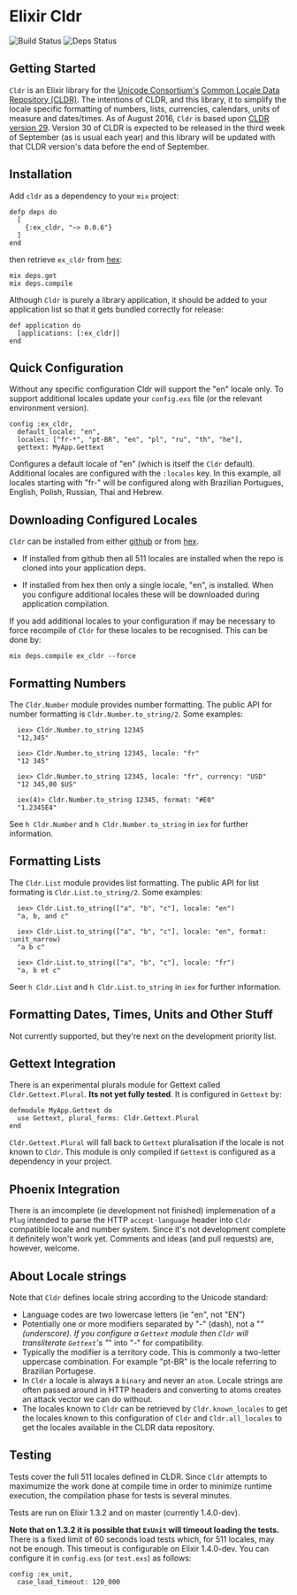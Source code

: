 # Elixir Cldr
![Build Status](http://sweatbox.noexpectations.com.au:8080/buildStatus/icon?job=cldr) ![Deps Status](https://beta.hexfaktor.org/badge/all/github/kipcole9/cldr.svg)

## Getting Started

`Cldr` is an Elixir library for the [Unicode Consortium's](http://unicode.org) [Common Locale Data Repository (CLDR)](http://cldr.unicode.org).  The intentions of CLDR, and this library, it to simplify the locale specific formatting of numbers, lists, currencies, calendars, units of measure and dates/times.  As of August 2016, `Cldr` is based upon [CLDR version 29](http://cldr.unicode.org). Version 30 of CLDR is expected to be released in the third week of September (as is usual each year) and this library will be updated with that CLDR version's data before the end of September.

## Installation

Add `cldr` as a dependency to your `mix` project:

    defp deps do
      [
        {:ex_cldr, "~> 0.0.6"}
      ]
    end

then retrieve `ex_cldr` from [hex](https://hex.pm/packages/ex_cldr):

    mix deps.get
    mix deps.compile

Although `Cldr` is purely a library application, it should be added to your application list so that it gets bundled correctly for release:

    def application do
      [applications: [:ex_cldr]]
    end

## Quick Configuration

Without any specific configuration Cldr will support the "en" locale only.  To support additional locales update your `config.exs` file (or the relevant environment version).

    config :ex_cldr,
      default_locale: "en",
      locales: ["fr-*", "pt-BR", "en", "pl", "ru", "th", "he"],
      gettext: MyApp.Gettext

Configures a default locale of "en" (which is itself the `Cldr` default).  Additional locales are configured with the `:locales` key.  In this example, all locales starting with "fr-" will be configured along with Brazilian Portugues, English, Polish, Russian, Thai and Hebrew.

## Downloading Configured Locales

`Cldr` can be installed from either [github](https://github.com/kipcole9/cldr)
or from [hex](https://hex.pm/packages/ex_cldr).

* If installed from github then all 511 locales are installed when the repo is cloned into your application deps.

* If installed from hex then only a single locale, "en", is installed.  When you configure additional locales these will be downloaded during application compilation.

If you add additional locales to your configuration if may be necessary to force recompile of `Cldr` for these locales to be recognised. This can be done by:

    mix deps.compile ex_cldr --force

## Formatting Numbers

The `Cldr.Number` module provides number formatting.  The public API for number formatting is `Cldr.Number.to_string/2`.  Some examples:

      iex> Cldr.Number.to_string 12345
      "12,345"

      iex> Cldr.Number.to_string 12345, locale: "fr"
      "12 345"

      iex> Cldr.Number.to_string 12345, locale: "fr", currency: "USD"
      "12 345,00 $US"

      iex(4)> Cldr.Number.to_string 12345, format: "#E0"
      "1.2345E4"

See `h Cldr.Number` and `h Cldr.Number.to_string` in `iex` for further information.

## Formatting Lists

The `Cldr.List` module provides list formatting.  The public API for list formating is `Cldr.List.to_string/2`.  Some examples:

      iex> Cldr.List.to_string(["a", "b", "c"], locale: "en")
      "a, b, and c"

      iex> Cldr.List.to_string(["a", "b", "c"], locale: "en", format: :unit_narrow)
      "a b c"

      iex> Cldr.List.to_string(["a", "b", "c"], locale: "fr")
      "a, b et c"

Seer `h Cldr.List` and `h Cldr.List.to_string` in `iex` for further information.

## Formatting Dates, Times, Units and Other Stuff

Not currently supported, but they're next on the development priority list.

## Gettext Integration

There is an experimental plurals module for Gettext called `Cldr.Gettext.Plural`.  **Its not yet fully tested**. It is configured in `Gettext` by:

    defmodule MyApp.Gettext do
      use Gettext, plural_forms: Cldr.Gettext.Plural
    end

`Cldr.Gettext.Plural` will fall back to `Gettext` pluralisation if the locale is not known to `Cldr`.  This module is only compiled if `Gettext` is configured as a dependency in your project.

## Phoenix Integration

There is an imcomplete (ie development not finished) implemenation of a `Plug` intended to parse the HTTP `accept-language` header into `Cldr` compatible locale and number system.  Since it's not development complete it definitely won't work yet.  Comments and ideas (and pull requests) are, however, welcome.

## About Locale strings

Note that `Cldr` defines locale string according to the Unicode standard:

* Language codes are two lowercase letters (ie "en", not "EN")
* Potentially one or more modifiers separated by "-" (dash), not a "_" (underscore).  If you configure a `Gettext` module then `Cldr` will transliterate `Gettext`'s "_" into "-" for compatibility.
* Typically the modifier is a territory code.  This is commonly a two-letter uppercase combination.  For example "pt-BR" is the locale referring to Brazilian Portugese.
* In `Cldr` a locale is always a `binary` and never an `atom`.  Locale strings are often passed around in HTTP headers and converting to atoms creates an attack vector we can do without.
* The locales known to `Cldr` can be retrieved by `Cldr.known_locales` to get the locales known to this configuration of `Cldr` and `Cldr.all_locales` to get the locales available in the CLDR data repository.

## Testing

Tests cover the full 511 locales defined in CLDR. Since `Cldr` attempts to maximumize the work done at compile time in order to minimize runtime execution, the compilation phase for tests is several minutes.

Tests are run on Elixir 1.3.2 and on master (currently 1.4.0-dev).

**Note that on 1.3.2 it is possible that `ExUnit` will timeout loading the tests.**  There is a fixed limit of 60 seconds load tests which, for 511 locales, may not be enough.  This timeout is configurable on Elixir 1.4.0-dev. You can configure it in `config.exs` (or `test.exs`) as follows:

    config :ex_unit,
      case_load_timeout: 120_000